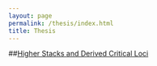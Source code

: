 ```yaml
---
layout: page
permalink: /thesis/index.html
title: Thesis
---
```


##[Higher Stacks and Derived Critical Loci](https://yining2001.github.io/yining.github.io/files/bachelor's%20thesis.pdf)
